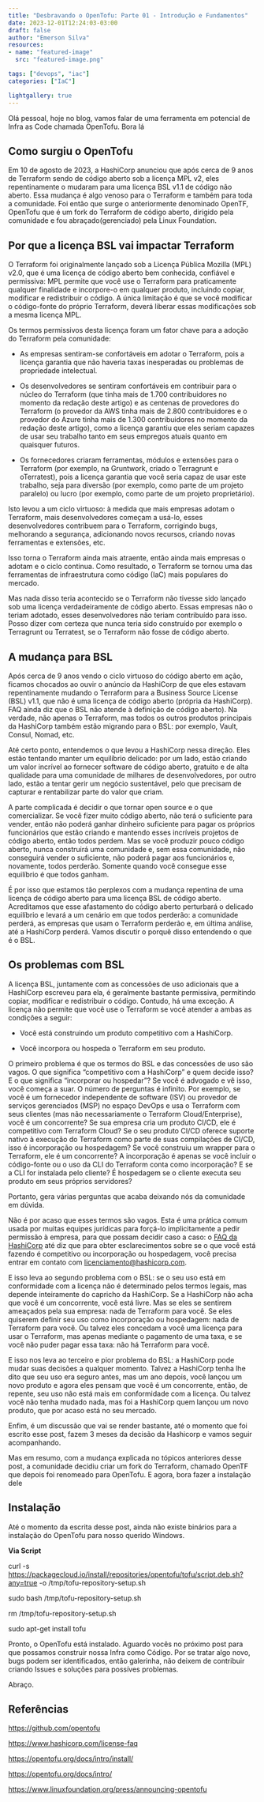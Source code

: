 ```yaml
---
title: "Desbravando o OpenTofu: Parte 01 - Introdução e Fundamentos"
date: 2023-12-01T12:24:03-03:00
draft: false
author: "Emerson Silva"
resources:
- name: "featured-image"
  src: "featured-image.png"

tags: ["devops", "iac"]
categories: ["IaC"]

lightgallery: true
---
```


Olá pessoal, hoje no blog, vamos falar de uma ferramenta em potencial de Infra as Code chamada OpenTofu. Bora lá

## Como surgiu o OpenTofu

Em 10 de agosto de 2023, a HashiCorp anunciou que após cerca de 9 anos de Terraform sendo de código aberto sob a licença MPL v2, eles repentinamente o mudaram para uma licença BSL v1.1 de código não aberto. Essa mudança é algo venoso para o Terraform e também para toda a comunidade. Foi então que surge o anteriormente denominado OpenTF, OpenTofu que é um fork do Terraform de código aberto, dirigido pela comunidade e fou abraçado(gerenciado) pela Linux Foundation. 

## Por que a licença BSL vai impactar Terraform

O Terraform foi originalmente lançado sob a Licença Pública Mozilla (MPL) v2.0, que é uma licença de código aberto bem conhecida, confiável e permissiva: MPL permite que você use o Terraform para praticamente qualquer finalidade e incorpore-o em qualquer produto, incluindo copiar, modificar e redistribuir o código. A única limitação é que se você modificar o código-fonte do próprio Terraform, deverá liberar essas modificações sob a mesma licença MPL.

Os termos permissivos desta licença foram um fator chave para a adoção do Terraform pela comunidade:

- As empresas sentiram-se confortáveis em adotar o Terraform, pois a licença garantia que não haveria taxas inesperadas ou problemas de propriedade intelectual.

- Os desenvolvedores se sentiram confortáveis em contribuir para o núcleo do Terraform (que tinha mais de 1.700 contribuidores no momento da redação deste artigo) e as centenas de provedores do Terraform (o provedor da AWS tinha mais de 2.800 contribuidores e o provedor do Azure tinha mais de 1.300 contribuidores no momento da redação deste artigo), como a licença garantiu que eles seriam capazes de usar seu trabalho tanto em seus empregos atuais quanto em quaisquer futuros.

- Os fornecedores criaram ferramentas, módulos e extensões para o Terraform (por exemplo, na Gruntwork, criado o Terragrunt e oTerratest), pois a licença garantia que você seria capaz de usar este trabalho, seja para diversão (por exemplo, como parte de um projeto paralelo) ou lucro (por exemplo, como parte de um projeto proprietário).

Isto levou a um ciclo virtuoso: à medida que mais empresas adotam o Terraform, mais desenvolvedores começam a usá-lo, esses desenvolvedores contribuem para o Terraform, corrigindo bugs, melhorando a segurança, adicionando novos recursos, criando novas ferramentas e extensões, etc. 

Isso torna o Terraform ainda mais atraente, então ainda mais empresas o adotam e o ciclo continua. Como resultado, o Terraform se tornou uma das ferramentas de infraestrutura como código (IaC) mais populares do mercado.

Mas nada disso teria acontecido se o Terraform não tivesse sido lançado sob uma licença verdadeiramente de código aberto. Essas empresas não o teriam adotado, esses desenvolvedores não teriam contribuído para isso. 
Posso dizer com certeza que nunca teria sido construído por exemplo o Terragrunt ou Terratest, se o Terraform não fosse de código aberto.

## A mudança para BSL

Após cerca de 9 anos vendo o ciclo virtuoso do código aberto em ação, ficamos chocados ao ouvir o anúncio da HashiCorp de que eles estavam repentinamente mudando o Terraform para a Business Source License (BSL) v1.1, que não é uma licença de código aberto (própria da HashiCorp). FAQ ainda diz que o BSL não atende à definição de código aberto). Na verdade, não apenas o Terraform, mas todos os outros produtos principais da HashiCorp também estão migrando para o BSL: por exemplo, Vault, Consul, Nomad, etc.

Até certo ponto, entendemos o que levou a HashiCorp nessa direção. Eles estão tentando manter um equilíbrio delicado: por um lado, estão criando um valor incrível ao fornecer software de código aberto, gratuito e de alta qualidade para uma comunidade de milhares de desenvolvedores, por outro lado, estão a tentar gerir um negócio sustentável, pelo que precisam de capturar e rentabilizar parte do valor que criam.

A parte complicada é decidir o que tornar open source e o que comercializar. Se você fizer muito código aberto, não terá o suficiente para vender, então não poderá ganhar dinheiro suficiente para pagar os próprios funcionários que estão criando e mantendo esses incríveis projetos de código aberto, então todos perdem. Mas se você produzir pouco código aberto, nunca construirá uma comunidade e, sem essa comunidade, não conseguirá vender o suficiente, não poderá pagar aos funcionários e, novamente, todos perderão. Somente quando você consegue esse equilíbrio é que todos ganham.


É por isso que estamos tão perplexos com a mudança repentina de uma licença de código aberto para uma licença BSL de código aberto. Acreditamos que esse afastamento do código aberto perturbará o delicado equilíbrio e levará a um cenário em que todos perderão: a comunidade perderá, as empresas que usam o Terraform perderão e, em última análise, até a HashiCorp perderá. Vamos discutir o porquê disso entendendo o que é o BSL. 

## Os problemas com BSL

A licença BSL, juntamente com as concessões de uso adicionais que a HashiCorp escreveu para ela, é geralmente bastante permissiva, permitindo copiar, modificar e redistribuir o código. Contudo, há uma exceção. A licença não permite que você use o Terraform se você atender a ambas as condições a seguir:

- Você está construindo um produto competitivo com a HashiCorp.

- Você incorpora ou hospeda o Terraform em seu produto.

O primeiro problema é que os termos do BSL e das concessões de uso são vagos. O que significa “competitivo com a HashiCorp” e quem decide isso? E o que significa “incorporar ou hospedar”? Se você é advogado e vê isso, você começa a suar. O número de perguntas é infinito. Por exemplo, se você é um fornecedor independente de software (ISV) ou provedor de serviços gerenciados (MSP) no espaço DevOps e usa o Terraform com seus clientes (mas não necessariamente o Terraform Cloud/Enterprise), você é um concorrente? Se sua empresa cria um produto CI/CD, ele é competitivo com Terraform Cloud? Se o seu produto CI/CD oferece suporte nativo à execução do Terraform como parte de suas compilações de CI/CD, isso é incorporação ou hospedagem? Se você construiu um wrapper para o Terraform, ele é um concorrente? A incorporação é apenas se você incluir o código-fonte ou o uso da CLI do Terraform conta como incorporação? E se a CLI for instalada pelo cliente? É hospedagem se o cliente executa seu produto em seus próprios servidores?

Portanto, gera várias perguntas que acaba deixando nós da comunidade em dúvida. 

Não é por acaso que esses termos são vagos. Esta é uma prática comum usada por muitas equipes jurídicas para forçá-lo implicitamente a pedir permissão à empresa, para que possam decidir caso a caso: o [FAQ da HashiCorp](https://www.hashicorp.com/license-faq) até diz que para obter esclarecimentos sobre se o que você está fazendo é competitivo ou incorporação ou hospedagem, você precisa entrar em contato com licenciamento@hashicorp.com.

E isso leva ao segundo problema com o BSL: se o seu uso está em conformidade com a licença não é determinado pelos termos legais, mas depende inteiramente do capricho da HashiCorp. Se a HashiCorp não acha que você é um concorrente, você está livre. Mas se eles se sentirem ameaçados pela sua empresa: nada de Terraform para você. Se eles quiserem definir seu uso como incorporação ou hospedagem: nada de Terraform para você. Ou talvez eles concedam a você uma licença para usar o Terraform, mas apenas mediante o pagamento de uma taxa, e se você não puder pagar essa taxa: não há Terraform para você.

E isso nos leva ao terceiro e pior problema do BSL: a HashiCorp pode mudar suas decisões a qualquer momento. Talvez a HashiCorp tenha lhe dito que seu uso era seguro antes, mas um ano depois, você lançou um novo produto e agora eles pensam que você é um concorrente, então, de repente, seu uso não está mais em conformidade com a licença. Ou talvez você não tenha mudado nada, mas foi a HashiCorp quem lançou um novo produto, que por acaso está no seu mercado. 

Enfim, é um discussão que vai se render bastante, até o momento que foi escrito esse post, fazem 3 meses da decisão da Hashicorp e vamos seguir acompanhando. 


Mas em resumo, com a mudança explicada no tópicos anteriores desse post, a comunidade decidiu criar um fork do Terraform, chamado OpenTF que depois foi renomeado para OpenTofu. E agora, bora fazer a instalação dele 

## Instalação

Até o momento da escrita desse post, ainda não existe binários para a instalação do OpenTofu para nosso querido Windows. 

**Via Script**

curl -s https://packagecloud.io/install/repositories/opentofu/tofu/script.deb.sh?any=true -o /tmp/tofu-repository-setup.sh

sudo bash /tmp/tofu-repository-setup.sh

rm /tmp/tofu-repository-setup.sh

sudo apt-get install tofu

Pronto, o OpenTofu está instalado. Aguardo vocês no próximo post para que possamos construir nossa Infra como Código. Por se tratar algo novo, bugs podem ser identificados, então galerinha, não deixem de contribuir criando Issues e soluções para possíves problemas. 

Abraço. 



## Referências 

https://github.com/opentofu

https://www.hashicorp.com/license-faq

https://opentofu.org/docs/intro/install/

https://opentofu.org/docs/intro/

https://www.linuxfoundation.org/press/announcing-opentofu

